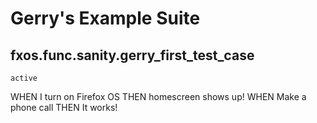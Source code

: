 # Gerry's Example Suite
## fxos.func.sanity.gerry_first_test_case
`active`

WHEN I turn on Firefox OS
THEN homescreen shows up!
WHEN Make a phone call
THEN It works!

